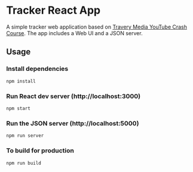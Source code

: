 # Tracker React App

A simple tracker web application based on [Travery Media YouTube Crash Course](https://www.youtube.com/watch?v=w7ejDZ8SWv8). The app includes a Web UI and a JSON server.

## Usage

### Install dependencies

```
npm install
```

### Run React dev server (http://localhost:3000)

```
npm start
```

### Run the JSON server (http://localhost:5000)

```
npm run server
```

### To build for production

```
npm run build
```